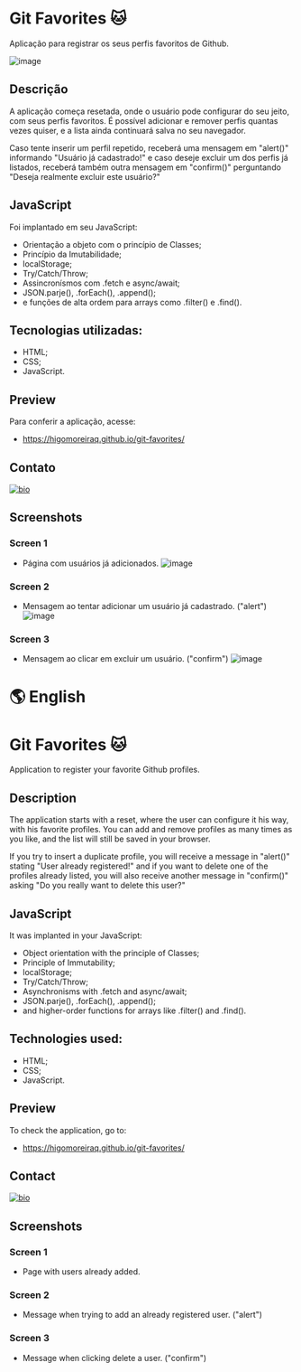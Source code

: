 # Git Favorites 🐱

Aplicação para registrar os seus perfis favoritos de Github.

![image](https://user-images.githubusercontent.com/107502907/183736372-e10ecfe3-3965-46ed-9cfa-c559a3b81d94.png)

## Descrição

A aplicação começa resetada, onde o usuário pode configurar do seu jeito, com seus perfis favoritos.
É possível adicionar e remover perfis quantas vezes quiser, e a lista ainda continuará salva no seu navegador.

Caso tente inserir um perfil repetido, receberá uma mensagem em "alert()" informando "Usuário já cadastrado!"
e caso deseje excluir um dos perfis já listados, receberá também outra mensagem em "confirm()" perguntando "Deseja realmente excluir este usuário?"

## JavaScript

Foi implantado em seu JavaScript: 

- Orientação a objeto com o princípio de Classes; 
- Princípio da Imutabilidade;
- localStorage;
- Try/Catch/Throw;
- Assincronísmos com .fetch e async/await;
- JSON.parje(), .forEach(), .append();
- e funções de alta ordem para arrays como .filter() e .find().

## Tecnologias utilizadas:

- HTML;
- CSS;
- JavaScript.

## Preview

Para conferir a aplicação, acesse:

- https://higomoreiraq.github.io/git-favorites/

## Contato

[![bio](https://img.shields.io/badge/bio_higomoreiraq-42D3FF?style=for-the-badge&logo=ko-fi&logoColor=white)](https://higomoreiraq.github.io/Bio-Higo-Moreira/)

## Screenshots

### Screen 1
- Página com usuários já adicionados.
![image](https://user-images.githubusercontent.com/107502907/183736646-410f846c-9952-422f-8379-1efc1f419bed.png)

### Screen 2
- Mensagem ao tentar adicionar um usuário já cadastrado. ("alert")
![image](https://user-images.githubusercontent.com/107502907/183736872-bff56ce9-de6a-4efd-b8bd-1a7e2ca0e5b7.png)

### Screen 3
- Mensagem ao clicar em excluir um usuário. ("confirm")
![image](https://user-images.githubusercontent.com/107502907/183736951-0399c317-17f9-4103-a020-5b313b738c2f.png)

#
# 🌎 English

# Git Favorites 🐱

Application to register your favorite Github profiles.

## Description

The application starts with a reset, where the user can configure it his way, with his favorite profiles.
You can add and remove profiles as many times as you like, and the list will still be saved in your browser.

If you try to insert a duplicate profile, you will receive a message in "alert()" stating "User already registered!"
and if you want to delete one of the profiles already listed, you will also receive another message in "confirm()" asking "Do you really want to delete this user?"

## JavaScript

It was implanted in your JavaScript:

- Object orientation with the principle of Classes;
- Principle of Immutability;
- localStorage;
- Try/Catch/Throw;
- Asynchronisms with .fetch and async/await;
- JSON.parje(), .forEach(), .append();
- and higher-order functions for arrays like .filter() and .find().

## Technologies used:

- HTML;
- CSS;
- JavaScript.

## Preview

To check the application, go to:

- https://higomoreiraq.github.io/git-favorites/

## Contact

[![bio](https://img.shields.io/badge/bio_higomoreiraq-42D3FF?style=for-the-badge&logo=ko-fi&logoColor=white)](https://higomoreiraq.github.io/Bio-Higo-Moreira/)

## Screenshots

### Screen 1
- Page with users already added.

### Screen 2
- Message when trying to add an already registered user. ("alert")

### Screen 3
- Message when clicking delete a user. ("confirm")
